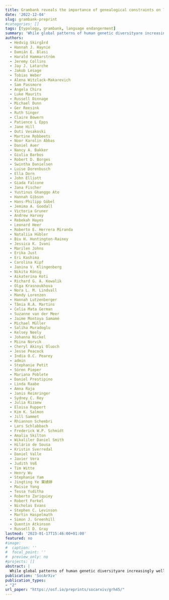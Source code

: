 ```yaml
---
title: Grambank reveals the importance of genealogical constraints on linguistic diversity and highlights the impact of language loss
date: '2022-12-04'
slug: grambank-preprint
#categories: []
tags: [typology, grambank, language endangerment]
summary: 'While global patterns of human genetic diversityare increasingly well characterized, the diversity of human languages remains less systematically described. Here we outline the Grambank database. With over 400,000 data points and 2,400 languages, Grambank is the largest comparative grammatical database available.'
authors:
  - Hedvig Skirgård
  - Hannah J. Haynie
  - Damián E. Blasi
  - Harald Hammarström
  - Jeremy Collins
  - Jay J. Latarche
  - Jakob Lesage
  - Tobias Weber
  - Alena Witzlack-Makarevich
  - Sam Passmore
  - Angela Chira
  - Luke Maurits
  - Russell Dinnage
  - Michael Dunn
  - Ger Reesink
  - Ruth Singer
  - Claire Bowern
  - Patience L Epps
  - Jane Hill
  - Outi Vesakoski
  - Martine Robbeets
  - Noor Karolin Abbas
  - Daniel Auer
  - Nancy A. Bakker
  - Giulia Barbos
  - Robert D. Borges
  - Swintha Danielsen
  - Luise Dorenbusch
  - Ella Dorn
  - John Elliott
  - Giada Falcone
  - Jana Fischer
  - Yustinus Ghanggo Ate
  - Hannah Gibson
  - Hans-Philipp Göbel
  - Jemima A. Goodall
  - Victoria Gruner
  - Andrew Harvey
  - Rebekah Hayes
  - Leonard Heer
  - Roberto E. Herrera Miranda
  - Nataliia Hübler
  - Biu H. Huntington-Rainey
  - Jessica K. Ivani
  - Marilen Johns
  - Erika Just
  - Eri Kashima
  - Carolina Kipf
  - Janina V. Klingenberg
  - Nikita König
  - Aikaterina Koti
  - Richard G. A. Kowalik
  - Olga Krasnoukhova
  - Nora L. M. Lindvall
  - Mandy Lorenzen
  - Hannah Lutzenberger
  - Tânia R.A. Martins
  - Celia Mata German
  - Suzanne van der Meer
  - Jaime Montoya Samamé
  - Michael Müller
  - Saliha Muradoglu
  - Kelsey Neely
  - Johanna Nickel
  - Miina Norvik
  - Cheryl Akinyi Oluoch
  - Jesse Peacock
  - India O.C. Pearey
  - admin
  - Stephanie Petit
  - Sören Pieper
  - Mariana Poblete
  - Daniel Prestipino
  - Linda Raabe
  - Amna Raja
  - Janis Reimringer
  - Sydney C. Rey
  - Julia Rizaew
  - Eloisa Ruppert
  - Kim K. Salmon
  - Jill Sammet
  - Rhiannon Schembri
  - Lars Schlabbach
  - Frederick W.P. Schmidt
  - Amalia Skilton
  - Wikaliler Daniel Smith
  - Hilário de Sousa
  - Kristin Sverredal
  - Daniel Valle
  - Javier Vera
  - Judith Voß
  - Tim Witte
  - Henry Wu
  - Stephanie Yam
  - Jingting Ye 葉婧婷
  - Maisie Yong
  - Tessa Yuditha
  - Roberto Zariquiey
  - Robert Forkel
  - Nicholas Evans
  - Stephen C. Levinson
  - Martin Haspelmath
  - Simon J. Greenhill
  - Quentin Atkinson
  - Russell D. Gray
lastmod: '2023-01-17T15:46:00+01:00'
featured: no
#image:
#  caption: ''
#  focal_point: ''
#  preview_only: no
#projects: []
abstract: |
  While global patterns of human genetic diversityare increasingly well characterized, the diversity of human languages remains less systematically described. Here we outline the Grambank database. With over 400,000 data points and 2,400 languages, Grambank is the largest comparative grammatical database available.  The comprehensiveness of Grambank allows us to quantify the relative effects of genealogical inheritance and geographic proximity on the structural diversity of the world\'s languages, evaluate constraints on linguistic diversity, and identify the world\'s most unusual languages. An analysis of the consequences of language loss reveals that the reduction in diversity will be strikingly uneven across the major linguistic regions of the world. Without sustained efforts to document and revitalize endangered languages, our linguistic window into human history, cognition and culture will be seriously fragmented.
publication: 'SocArXiv'
publication_types:
- "2"
url_paper: "https://osf.io/preprints/socarxiv/grh45/"
---
```

